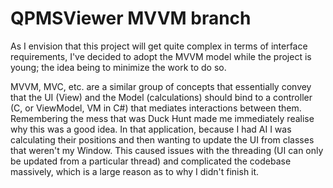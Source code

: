 # QPMSViewer MVVM branch

As I envision that this project will get quite complex in terms of interface requirements, I've decided to adopt the MVVM model while the project is young; the idea being to minimize the work to do so.

MVVM, MVC, etc. are a similar group of concepts that essentially convey that the UI (View) and the Model (calculations) should bind to a controller (C, or ViewModel, VM in C#) that mediates interactions between them. Remembering the mess that was Duck Hunt made me immediately realise why this was a good idea. In that application, because I had AI I was calculating their positions and then wanting to update the UI from classes that weren't my Window. This caused issues with the threading (UI can only be updated from a particular thread) and complicated the codebase massively, which is a large reason as to why I didn't finish it.


